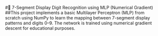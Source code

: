 #🧠 7-Segment Display Digit Recognition using MLP (Numerical Gradient)
##This project implements a basic Multilayer Perceptron (MLP) from scratch using NumPy to learn the mapping between 7-segment display patterns and digits 0–9. The network is trained using numerical gradient descent for educational purposes.
